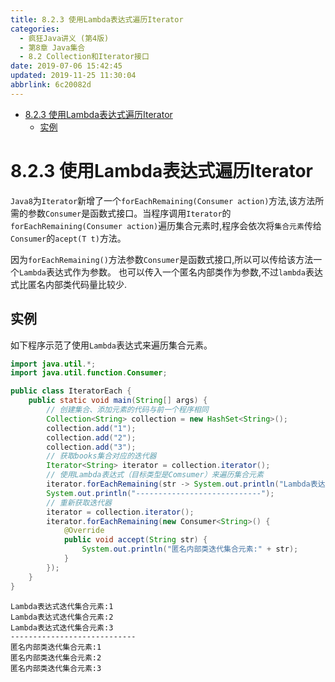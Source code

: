 ```yaml
---
title: 8.2.3 使用Lambda表达式遍历Iterator
categories: 
  - 疯狂Java讲义 (第4版)
  - 第8章 Java集合
  - 8.2 Collection和Iterator接口
date: 2019-07-06 15:42:45
updated: 2019-11-25 11:30:04
abbrlink: 6c20082d
---
```

<div id='my_toc'>

- [8.2.3 使用Lambda表达式遍历Iterator](/JavaReadingNotes/6c20082d/#8-2-3-使用Lambda表达式遍历Iterator)
    - [实例](/JavaReadingNotes/6c20082d/#实例)

</div>
<!--more-->
<script>if (navigator.platform.toLowerCase() == 'win32'){document.getElementById('my_toc').style.display = 'none';}</script>

<!--end-->
<!--SSTStart-->
# 8.2.3 使用Lambda表达式遍历Iterator #
`Java8`为`Iterator`新增了一个`forEachRemaining(Consumer action)`方法,该方法所需的参数`Consumer`是函数式接口。当程序调用`Iterator`的`forEachRemaining(Consumer action)`遍历集合元素时,程序会依次将`集合元素`传给`Consumer`的`acept(T t)`方法。

因为`forEachRemaining()`方法参数`Consumer`是函数式接口,所以可以传给该方法一个`Lambda`表达式作为参数。
也可以传入一个匿名内部类作为参数,不过`lambda`表达式比匿名内部类代码量比较少.
<!--SSTStop-->
## 实例 ##
如下程序示范了使用`Lambda`表达式来遍历集合元素。
```java
import java.util.*;
import java.util.function.Consumer;

public class IteratorEach {
	public static void main(String[] args) {
		// 创建集合、添加元素的代码与前一个程序相同
		Collection<String> collection = new HashSet<String>();
		collection.add("1");
		collection.add("2");
		collection.add("3");
		// 获取books集合对应的迭代器
		Iterator<String> iterator = collection.iterator();
		// 使用Lambda表达式（目标类型是Comsumer）来遍历集合元素
		iterator.forEachRemaining(str -> System.out.println("Lambda表达式迭代集合元素:" + str));
		System.out.println("----------------------------");
		// 重新获取迭代器
		iterator = collection.iterator();
		iterator.forEachRemaining(new Consumer<String>() {
			@Override
			public void accept(String str) {
				System.out.println("匿名内部类迭代集合元素:" + str);
			}
		});
	}
}
``` 
```
Lambda表达式迭代集合元素:1
Lambda表达式迭代集合元素:2
Lambda表达式迭代集合元素:3
----------------------------
匿名内部类迭代集合元素:1
匿名内部类迭代集合元素:2
匿名内部类迭代集合元素:3
```
